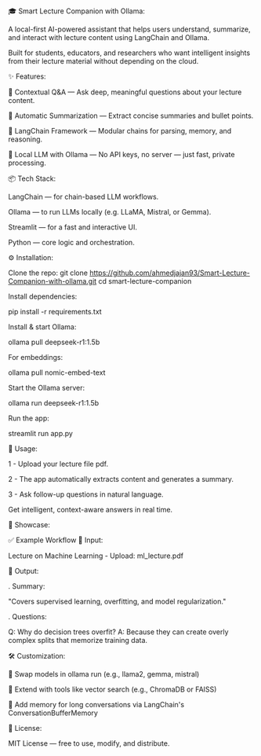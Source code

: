 🎓 Smart Lecture Companion with Ollama:

A local-first AI-powered assistant that helps users understand, summarize, and interact with lecture content using LangChain and Ollama.

Built for students, educators, and researchers who want intelligent insights from their lecture material without depending on the cloud.

✨ Features:

🧠 Contextual Q&A — Ask deep, meaningful questions about your lecture content.

📝 Automatic Summarization — Extract concise summaries and bullet points.

🔗 LangChain Framework — Modular chains for parsing, memory, and reasoning.

🤖 Local LLM with Ollama — No API keys, no server — just fast, private processing.



📦 Tech Stack:

LangChain — for chain-based LLM workflows.

Ollama — to run LLMs locally (e.g. LLaMA, Mistral, or Gemma).

Streamlit — for a fast and interactive UI.

Python — core logic and orchestration.

⚙️ Installation:

Clone the repo: git clone https://github.com/ahmedjajan93/Smart-Lecture-Companion-with-ollama.git
cd smart-lecture-companion

Install dependencies:

pip install -r requirements.txt

Install & start Ollama:

ollama pull deepseek-r1:1.5b 

For embeddings:

ollama pull nomic-embed-text 


Start the Ollama server:

ollama run deepseek-r1:1.5b

Run the app:

streamlit run app.py

🧪 Usage:

1 - Upload your lecture file pdf.

2 - The app automatically extracts content and generates a summary.

3 - Ask follow-up questions in natural language.

Get intelligent, context-aware answers in real time.

🎥 Showcase:

✅ Example Workflow
🔹 Input:

Lecture on Machine Learning - Upload: ml_lecture.pdf

🔹 Output:

. Summary:

"Covers supervised learning, overfitting, and model regularization."

. Questions:

Q: Why do decision trees overfit?
A: Because they can create overly complex splits that memorize training data.

🛠️ Customization:

🔧 Swap models in ollama run (e.g., llama2, gemma, mistral)

🧩 Extend with tools like vector search (e.g., ChromaDB or FAISS)

💬 Add memory for long conversations via LangChain's ConversationBufferMemory

📃 License:

MIT License — free to use, modify, and distribute.
